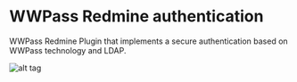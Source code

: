 # WWPass Redmine authentication

WWPass Redmine Plugin that implements a secure authentication based on WWPass technology and LDAP. 

![alt tag](https://raw.github.com/wwpass/redmine_wwpass_auth/master/wwpass2.png)
